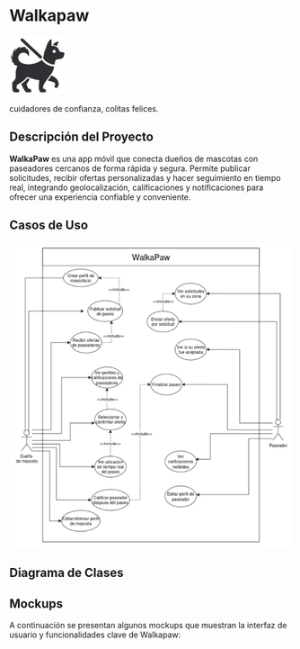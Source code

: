 # Walkapaw
<img src="https://github.com/javigk01/Walkapaw/blob/main/WalkapawLogo.png?raw=true" alt="image" heiht="100px" width="100px">

cuidadores de confianza, colitas felices.

## Descripción del Proyecto

**WalkaPaw** es una app móvil que conecta dueños de mascotas con paseadores cercanos de forma rápida y
segura. Permite publicar solicitudes, recibir ofertas personalizadas y hacer seguimiento en tiempo real,
integrando geolocalización, calificaciones y notificaciones para ofrecer una experiencia confiable y conveniente.

## Casos de Uso

<img src="https://github.com/javigk01/Walkapaw/blob/main/DiagramaCasosDeUso.png?raw=true" alt="image">

## Diagrama de Clases

## Mockups

A continuación se presentan algunos mockups que muestran la interfaz de usuario y funcionalidades clave de Walkapaw:

